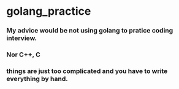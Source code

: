 # golang_practice
### My advice would be not using golang to pratice coding interview.
### Nor C++, C
### things are just too complicated and you have to write everything by hand.